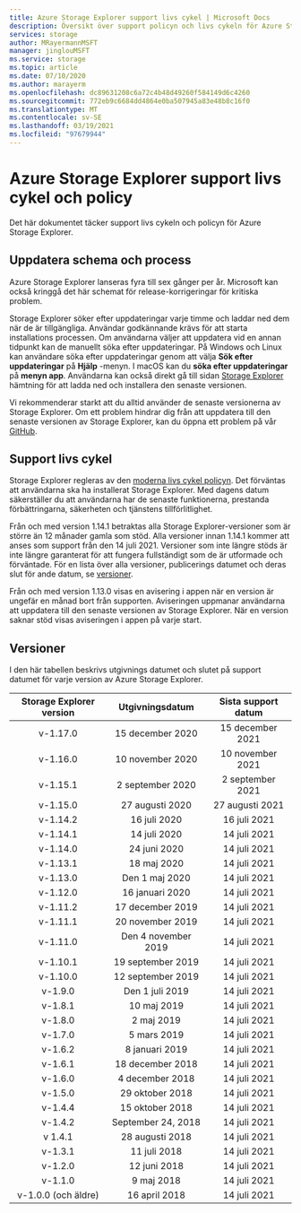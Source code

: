 ```yaml
---
title: Azure Storage Explorer support livs cykel | Microsoft Docs
description: Översikt över support policyn och livs cykeln för Azure Storage Explorer
services: storage
author: MRayermannMSFT
manager: jinglouMSFT
ms.service: storage
ms.topic: article
ms.date: 07/10/2020
ms.author: marayerm
ms.openlocfilehash: dc89631208c6a72c4b48d49260f584149d6c4260
ms.sourcegitcommit: 772eb9c6684dd4864e0ba507945a83e48b8c16f0
ms.translationtype: MT
ms.contentlocale: sv-SE
ms.lasthandoff: 03/19/2021
ms.locfileid: "97679944"
---
```

# <a name="azure-storage-explorer-support-lifecycle-and-policy"></a>Azure Storage Explorer support livs cykel och policy

Det här dokumentet täcker support livs cykeln och policyn för Azure Storage Explorer.

## <a name="update-schedule-and-process"></a>Uppdatera schema och process

Azure Storage Explorer lanseras fyra till sex gånger per år. Microsoft kan också kringgå det här schemat för release-korrigeringar för kritiska problem.

Storage Explorer söker efter uppdateringar varje timme och laddar ned dem när de är tillgängliga. Användar godkännande krävs för att starta installations processen. Om användarna väljer att uppdatera vid en annan tidpunkt kan de manuellt söka efter uppdateringar. På Windows och Linux kan användare söka efter uppdateringar genom att välja **Sök efter uppdateringar** på **Hjälp** -menyn. I macOS kan du **söka efter uppdateringar** på **menyn app**. Användarna kan också direkt gå till sidan [Storage Explorer](https://azure.microsoft.com/features/storage-explorer/) hämtning för att ladda ned och installera den senaste versionen.

Vi rekommenderar starkt att du alltid använder de senaste versionerna av Storage Explorer. Om ett problem hindrar dig från att uppdatera till den senaste versionen av Storage Explorer, kan du öppna ett problem på vår [GitHub](https://github.com/microsoft/AzureStorageExplorer).

## <a name="support-lifecycle"></a>Support livs cykel

Storage Explorer regleras av den [moderna livs cykel policyn](https://support.microsoft.com/help/30881/modern-lifecycle-policy). Det förväntas att användarna ska ha installerat Storage Explorer. Med dagens datum säkerställer du att användarna har de senaste funktionerna, prestanda förbättringarna, säkerheten och tjänstens tillförlitlighet.

Från och med version 1.14.1 betraktas alla Storage Explorer-versioner som är större än 12 månader gamla som stöd. Alla versioner innan 1.14.1 kommer att anses som support från den 14 juli 2021. Versioner som inte längre stöds är inte längre garanterat för att fungera fullständigt som de är utformade och förväntade. För en lista över alla versioner, publicerings datumet och deras slut för ande datum, se [versioner](#releases).

Från och med version 1.13.0 visas en avisering i appen när en version är ungefär en månad bort från supporten. Aviseringen uppmanar användarna att uppdatera till den senaste versionen av Storage Explorer. När en version saknar stöd visas aviseringen i appen på varje start.

## <a name="releases"></a>Versioner

I den här tabellen beskrivs utgivnings datumet och slutet på support datumet för varje version av Azure Storage Explorer.

| Storage Explorer version  | Utgivningsdatum       | Sista support datum |
|:-------------------------:|:------------------:|:-------------------:|
| v-1.17.0                   | 15 december 2020  | 15 december 2021   |
| v-1.16.0                   | 10 november 2020  | 10 november 2021   |
| v-1.15.1                   | 2 september 2020  | 2 september 2021   |
| v-1.15.0                   | 27 augusti 2020    | 27 augusti 2021     |
| v-1.14.2                   | 16 juli 2020      | 16 juli 2021       |
| v-1.14.1                   | 14 juli 2020      | 14 juli 2021       |
| v-1.14.0                   | 24 juni 2020      | 14 juli 2021       |
| v-1.13.1                   | 18 maj 2020       | 14 juli 2021       |
| v-1.13.0                   | Den 1 maj 2020        | 14 juli 2021       |
| v-1.12.0                   | 16 januari 2020   | 14 juli 2021       |
| v-1.11.2                   | 17 december 2019  | 14 juli 2021       |
| v-1.11.1                   | 20 november 2019  | 14 juli 2021       |
| v-1.11.0                   | Den 4 november 2019   | 14 juli 2021       |
| v-1.10.1                   | 19 september 2019 | 14 juli 2021       |
| v-1.10.0                   | 12 september 2019 | 14 juli 2021       |
| v-1.9.0                    | Den 1 juli 2019       | 14 juli 2021       |
| v-1.8.1                    | 10 maj 2019       | 14 juli 2021       |
| v-1.8.0                    | 2 maj 2019        | 14 juli 2021       |
| v-1.7.0                    | 5 mars 2019      | 14 juli 2021       |
| v-1.6.2                    | 8 januari 2019    | 14 juli 2021       |
| v-1.6.1                    | 18 december 2018  | 14 juli 2021       |
| v-1.6.0                    | 4 december 2018   | 14 juli 2021       |
| v-1.5.0                    | 29 oktober 2018   | 14 juli 2021       |
| v-1.4.4                    | 15 oktober 2018   | 14 juli 2021       |
| v-1.4.2                    | September 24, 2018 | 14 juli 2021       |
| v 1.4.1                    | 28 augusti 2018    | 14 juli 2021       |
| v-1.3.1                    | 11 juli 2018      | 14 juli 2021       |
| v-1.2.0                    | 12 juni 2018      | 14 juli 2021       |
| v-1.1.0                    | 9 maj 2018        | 14 juli 2021       |
| v-1.0.0 (och äldre)        | 16 april 2018     | 14 juli 2021       |
